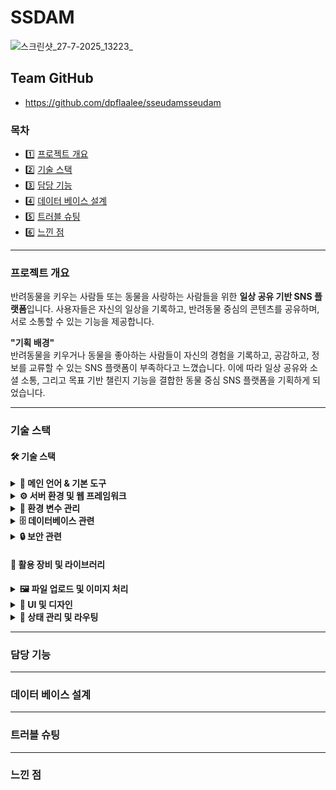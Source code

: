 # SSDAM
![스크린샷_27-7-2025_13223_](https://github.com/user-attachments/assets/7e10324a-9e41-4b6d-97f4-7fe313ebcca0)

## Team GitHub
- https://github.com/dpflaalee/sseudamsseudam

### 목차
- 1️⃣ [프로젝트 개요](#프로젝트-개요)
- 2️⃣ [기술 스택](#기술-스택)
- 3️⃣ [담당 기능](#담당-기능)
- 4️⃣ [데이터 베이스 설계](#데이터-베이스-설계)
- 5️⃣ [트러블 슈팅](#트러블-슈팅)
- 6️⃣ [느낀 점](#느낀-점)
<hr/>

### 프로젝트 개요
반려동물을 키우는 사람들 또는 동물을 사랑하는 사람들을 위한 **일상 공유 기반 SNS 플랫폼**입니다.
사용자들은 자신의 일상을 기록하고, 반려동물 중심의 콘텐츠를 공유하며, 서로 소통할 수 있는 기능을 제공합니다.

**"기획 배경"** <br/>
반려동물을 키우거나 동물을 좋아하는 사람들이 자신의 경험을 기록하고, 공감하고, 정보를 교류할 수 있는 SNS 플랫폼이 부족하다고 느꼈습니다.
이에 따라 일상 공유와 소셜 소통, 그리고 목표 기반 챌린지 기능을 결합한 동물 중심 SNS 플랫폼을 기획하게 되었습니다.
<hr/>

### 기술 스택

#### 🛠️ 기술 스택
<details>
  <summary><strong>📌 메인 언어 & 기본 도구</strong></summary>
  - Node.js 1.0.0
  - React 18.3.1
  - JavaScript
</details>
<details>
  <summary><strong>⚙️ 서버 환경 및 웹 프레임워크</strong></summary>
  - Express 5.1.0
  - Next.js 13.4.13
  - Nodemon 2.0.22
</details>
<details>
  <summary><strong>📁 환경 변수 관리</strong></summary>
  - dotenv 16.5.0
</details>
<details>
  <summary><strong>🗄️ 데이터베이스 관련</strong></summary>
  - MySQL 3.14.1
  - Sequelize 6.37.7
  - Sequelize CLI 6.6.3
  - Axios 1.9.0
</details>
<details>
  <summary><strong>🔒 보안 관련</strong></summary>
  - bcrypt 6.0.0
  - passport 0.7.0
  - passport-local 1.0.0
  - CORS 2.8.5
</details>

#### 🧰 활용 장비 및 라이브러리
<details>
  <summary><strong>🖼️ 파일 업로드 및 이미지 처리</strong></summary>
  - Multer 2.0.1
  - react-slick 0.30.3
</details>
<details>
  <summary><strong>🎨 UI 및 디자인</strong></summary>
  - Ant Design 4.24.16
  - ant-design/icons 6.0.0
  - styled-components 5.3.11
  - react-calendar 6.0.0
  - react-cookie 8.0.1
</details>
<details>
  <summary><strong>🔄 상태 관리 및 라우팅</strong></summary>
  - Redux 4.0.5
  - Redux-Saga 1.1.3
  - react-redux 8.0.5
  - next-redux-wrapper 7.0.0
  - react-router-dom 7.6.2
</details>
<hr/>

### 담당 기능

<hr/>

### 데이터 베이스 설계

<hr/>

### 트러블 슈팅

<hr/>

### 느낀 점

